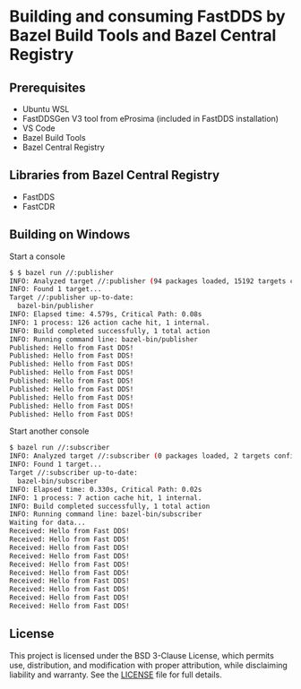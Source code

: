 # Building and consuming FastDDS by Bazel Build Tools and Bazel Central Registry 
## Prerequisites
- Ubuntu WSL
- FastDDSGen V3 tool from eProsima (included in FastDDS installation)
- VS Code
- Bazel Build Tools
- Bazel Central Registry
## Libraries from Bazel Central Registry
- FastDDS
- FastCDR
## Building on Windows
Start a console
```bash
$ $ bazel run //:publisher
INFO: Analyzed target //:publisher (94 packages loaded, 15192 targets configured).
INFO: Found 1 target...
Target //:publisher up-to-date:
  bazel-bin/publisher
INFO: Elapsed time: 4.579s, Critical Path: 0.08s
INFO: 1 process: 126 action cache hit, 1 internal.
INFO: Build completed successfully, 1 total action
INFO: Running command line: bazel-bin/publisher
Published: Hello from Fast DDS!
Published: Hello from Fast DDS!
Published: Hello from Fast DDS!
Published: Hello from Fast DDS!
Published: Hello from Fast DDS!
Published: Hello from Fast DDS!
Published: Hello from Fast DDS!
Published: Hello from Fast DDS!
Published: Hello from Fast DDS!
```
Start another console
```bash
$ bazel run //:subscriber
INFO: Analyzed target //:subscriber (0 packages loaded, 2 targets configured).
INFO: Found 1 target...
Target //:subscriber up-to-date:
  bazel-bin/subscriber
INFO: Elapsed time: 0.330s, Critical Path: 0.02s
INFO: 1 process: 7 action cache hit, 1 internal.
INFO: Build completed successfully, 1 total action
INFO: Running command line: bazel-bin/subscriber
Waiting for data...
Received: Hello from Fast DDS!
Received: Hello from Fast DDS!
Received: Hello from Fast DDS!
Received: Hello from Fast DDS!
Received: Hello from Fast DDS!
Received: Hello from Fast DDS!
Received: Hello from Fast DDS!
Received: Hello from Fast DDS!
Received: Hello from Fast DDS!
Received: Hello from Fast DDS!
```
## License
This project is licensed under the BSD 3-Clause License, which permits use, distribution, and modification with proper attribution, while disclaiming liability and warranty. See the [LICENSE](./LICENSE) file for full details.